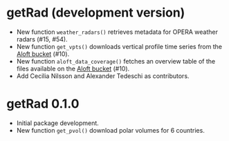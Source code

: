 # getRad (development version)

* New function `weather_radars()` retrieves metadata for OPERA weather radars (#15, #54).
* New function `get_vpts()` downloads vertical profile time series from the [Aloft bucket](https://aloftdata.eu/browse/) (#10).
* New function `aloft_data_coverage()` fetches an overview table of the files available on the [Aloft bucket](https://aloftdata.eu/browse/) (#10).
* Add Cecilia Nilsson and Alexander Tedeschi as contributors.

# getRad 0.1.0

* Initial package development.
* New function `get_pvol()` download polar volumes for 6 countries.
